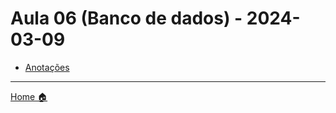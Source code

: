 # Aula 06 (Banco de dados) - 2024-03-09



- [Anotações](anotacoes.md)


---


[Home 🏠](../README.md) 